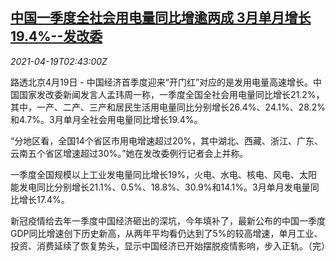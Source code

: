 <!--1618801263000-->
[中国一季度全社会用电量同比增逾两成 3月单月增长19.4%--发改委](https://cn.reuters.com/article/ndrc-china-electricity-0419-mon-idCNKBS2C606V)
------

<div><i>2021-04-19T02:43:00Z</i></div><p>路透北京4月19日 - 中国经济首季度迎来“开门红”对应的是发用电量高速增长。中国国家发改委新闻发言人孟玮周一称，一季度全国全社会用电量同比增长21.2%，其中，一产、二产、三产和居民生活用电量同比分别增长26.4%、24.1%、28.2%和4.7%。3月单月全社会用电量同比增长19.4%。</p><p>“分地区看，全国14个省区市用电增速超过20%，其中湖北、西藏、浙江、广东、云南五个省区增速超过30%。”她在发改委例行记者会上并称。</p><p>一季度全国规模以上工业发电量同比增长19%，火电、水电、核电、风电、太阳能发电同比分别增长21.1%、0.5%、18.8%、30.9%和14.1%。3月单月发电量同比增长17.4%。</p><p>新冠疫情给去年一季度中国经济砸出的深坑，今年填补了，最新公布的中国一季度GDP同比增速创下历史新高，从两年平均看仍达到了5%的较高增速，单月工业、投资、消费延续了恢复势头，显示中国经济已开始摆脱疫情影响，步入正轨。（完）</p>
